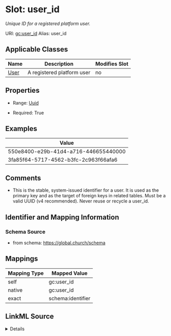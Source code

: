 

# Slot: user_id 


_Unique ID for a registered platform user._





URI: [gc:user_id](https://global.church/schema/user_id)
Alias: user_id

<!-- no inheritance hierarchy -->





## Applicable Classes

| Name | Description | Modifies Slot |
| --- | --- | --- |
| [User](User.md) | A registered platform user |  no  |







## Properties

* Range: [Uuid](Uuid.md)

* Required: True






## Examples

| Value |
| --- |
| 550e8400-e29b-41d4-a716-446655440000 |
| 3fa85f64-5717-4562-b3fc-2c963f66afa6 |

## Comments

* This is the stable, system-issued identifier for a user.
It is used as the primary key and as the target of foreign keys in related tables.
Must be a valid UUID (v4 recommended). Never reuse or recycle a user_id.


## Identifier and Mapping Information







### Schema Source


* from schema: https://global.church/schema




## Mappings

| Mapping Type | Mapped Value |
| ---  | ---  |
| self | gc:user_id |
| native | gc:user_id |
| exact | schema:identifier |




## LinkML Source

<details>
```yaml
name: user_id
description: Unique ID for a registered platform user.
comments:
- 'This is the stable, system-issued identifier for a user.

  It is used as the primary key and as the target of foreign keys in related tables.

  Must be a valid UUID (v4 recommended). Never reuse or recycle a user_id.

  '
examples:
- value: 550e8400-e29b-41d4-a716-446655440000
  description: Example UUID for a user record.
- value: 3fa85f64-5717-4562-b3fc-2c963f66afa6
  description: Another valid UUID.
in_subset:
- user_core
- private
- pii
from_schema: https://global.church/schema
exact_mappings:
- schema:identifier
rank: 1000
identifier: true
alias: user_id
domain_of:
- User
range: uuid
required: true

```
</details>
